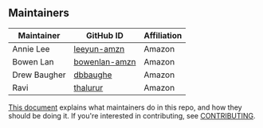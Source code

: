 ## Maintainers
| Maintainer | GitHub ID | Affiliation |
| --------------- | --------- | ----------- |
| Annie Lee | [leeyun-amzn](https://github.com/leeyun-amzn) | Amazon |
| Bowen Lan | [bowenlan-amzn](https://github.com/bowenlan-amzn) | Amazon |
| Drew Baugher | [dbbaughe](https://github.com/dbbaughe) | Amazon |
| Ravi | [thalurur](https://github.com/thalurur) | Amazon |

[This document](https://github.com/opensearch-project/.github/blob/main/MAINTAINERS.md) explains what maintainers do in this repo, and how they should be doing it. If you're interested in contributing, see [CONTRIBUTING](CONTRIBUTING.md).